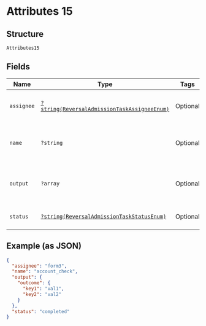 
# Attributes 15

## Structure

`Attributes15`

## Fields

| Name | Type | Tags | Description | Getter | Setter |
|  --- | --- | --- | --- | --- | --- |
| `assignee` | [`?string(ReversalAdmissionTaskAssigneeEnum)`](../../doc/models/reversal-admission-task-assignee-enum.md) | Optional | Helps to identify the owner of the task | getAssignee(): ?string | setAssignee(?string assignee): void |
| `name` | `?string` | Optional | Identifies the reversal admission task to be executed | getName(): ?string | setName(?string name): void |
| `output` | `?array` | Optional | Key Value map that contains the Task result. | getOutput(): ?array | setOutput(?array output): void |
| `status` | [`?string(ReversalAdmissionTaskStatusEnum)`](../../doc/models/reversal-admission-task-status-enum.md) | Optional | status of the task | getStatus(): ?string | setStatus(?string status): void |

## Example (as JSON)

```json
{
  "assignee": "form3",
  "name": "account_check",
  "output": {
    "outcome": {
      "key1": "val1",
      "key2": "val2"
    }
  },
  "status": "completed"
}
```

